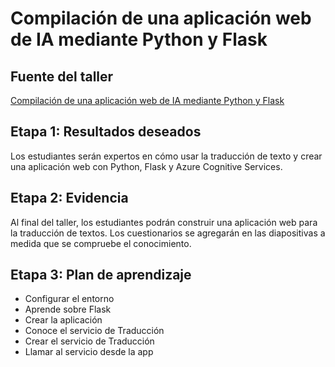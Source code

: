 # Compilación de una aplicación web de IA mediante Python y Flask

## Fuente del taller

[Compilación de una aplicación web de IA mediante Python y Flask](https://learn.microsoft.com/es-mx/training/modules/python-flask-build-ai-web-app/?WT.mc_id=academic-56258-chrhar)

## Etapa 1: Resultados deseados

Los estudiantes serán expertos en cómo usar la traducción de texto y crear una aplicación web con Python, Flask y Azure Cognitive Services.

## Etapa 2: Evidencia

Al final del taller, los estudiantes podrán construir una aplicación web para la traducción de textos. Los cuestionarios se agregarán en las diapositivas a medida que se compruebe el conocimiento.

## Etapa 3: Plan de aprendizaje

- Configurar el entorno
- Aprende sobre Flask
- Crear la aplicación
- Conoce el servicio de Traducción
- Crear el servicio de Traducción
- Llamar al servicio desde la app
